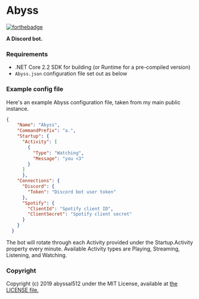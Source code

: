 # Abyss
[![forthebadge](https://forthebadge.com/images/badges/built-with-love.svg)](https://forthebadge.com)

**A Discord bot.** 
  
  
  
### Requirements
- .NET Core 2.2 SDK for building (or Runtime for a pre-compiled version)
- `Abyss.json` configuration file set out as below

### Example config file
Here's an example Abyss configuration file, taken from my main public instance.
```json
{
    "Name": "Abyss",
    "CommandPrefix": "a.",
    "Startup": {
      "Activity": [
        {
          "Type": "Watching",
          "Message": "you <3"
        }
      ]
      },
    "Connections": {
      "Discord": {
        "Token": "Discord bot user token"
      },
      "Spotify": {
        "ClientId": "Spotify client ID",
        "ClientSecret": "Spotify client secret"
      }
    }
  }

```
The bot will rotate through each Activity provided under the Startup.Activity property every minute. Available Activity types are Playing, Streaming, Listening, and Watching.  
  

### Copyright
Copyright (c) 2019 abyssal512 under the MIT License, available at [the LICENSE file.](LICENSE.md)
